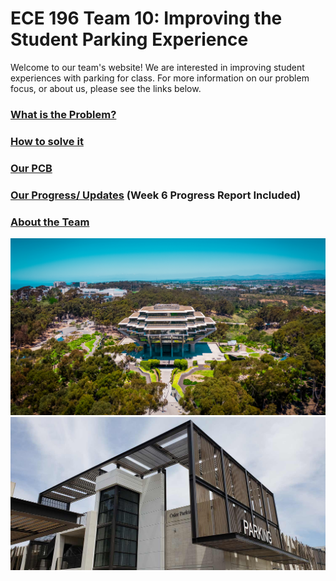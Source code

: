 # ECE 196 Team 10: Improving the Student Parking Experience

Welcome to our team's website! We are interested in improving student experiences with parking for class. For more information on our problem focus, or about us, please see the links below.


### [What is the Problem?](https://aap127.github.io/ECE196_team10/problem)

### [How to solve it](https://aap127.github.io/ECE196_team10/solution)

### [Our PCB](https://aap127.github.io/ECE196_team10/pcb)


### [Our Progress/ Updates](https://aap127.github.io/ECE196_team10/progress) (Week 6 Progress Report Included)

### [About the Team](https://aap127.github.io/ECE196_team10/team)


![Geisel Library](source/geisel.jpg)
![South Parking Structure](source/south.jpg)

